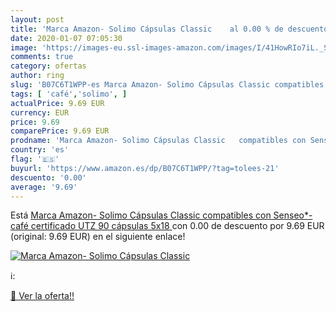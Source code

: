 ```yaml
---
layout: post
title: 'Marca Amazon- Solimo Cápsulas Classic    al 0.00 % de descuento'
date: 2020-01-07 07:05:30
image: 'https://images-eu.ssl-images-amazon.com/images/I/41HowRIo7iL._SL200_.jpg'
comments: true
category: ofertas
author: ring
slug: 'B07C6T1WPP-es Marca Amazon- Solimo Cápsulas Classic compatibles con...'
tags: [ 'café','solimo', ]
actualPrice: 9.69 EUR
currency: EUR
price: 9.69
comparePrice: 9.69 EUR
prodname: 'Marca Amazon- Solimo Cápsulas Classic   compatibles con Senseo*- café certificado UTZ  90 cápsulas  5x18 '
country: 'es'
flag: '🇪🇸'
buyurl: 'https://www.amazon.es/dp/B07C6T1WPP/?tag=tolees-21'
descuento: '0.00'
average: '9.69'
---
```


Está [Marca Amazon- Solimo Cápsulas Classic   compatibles con Senseo*- café certificado UTZ  90 cápsulas  5x18 ](https://www.amazon.es/dp/B07C6T1WPP/?tag=tolees-21) con 0.00 de descuento por 9.69 EUR (original: 9.69 EUR) en el siguiente enlace!

[![Marca Amazon- Solimo Cápsulas Classic   ](https://images-eu.ssl-images-amazon.com/images/I/41HowRIo7iL._SL200_.jpg)](https://www.amazon.es/dp/B07C6T1WPP/?tag=tolees-21)

ℹ️:


[🛒 Ver la oferta!!](https://www.amazon.es/dp/B07C6T1WPP/?tag=tolees-21)
